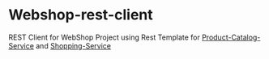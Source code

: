 # Webshop-rest-client
REST Client for WebShop Project using Rest Template for [Product-Catalog-Service](https://github.com/poojakumari11228/product-catalog-service.git) and [Shopping-Service](https://github.com/poojakumari11228/shopping-service.git)
